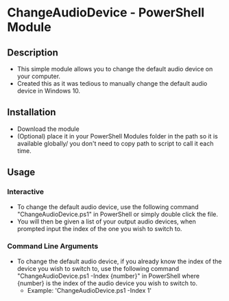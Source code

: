 # ChangeAudioDevice - PowerShell Module

## Description
- This simple module allows you to change the default audio device on your computer.
- Created this as it was tedious to manually change the default audio device in Windows 10.


## Installation
- Download the module
- (Optional) place it in your PowerShell Modules folder in the path so it is available globally/ you don't need to copy path to script to call it each time.

## Usage

### Interactive
- To change the default audio device, use the following command "ChangeAudioDevice.ps1" in PowerShell or simply double click the file.
- You will then be given a list of your output audio devices, when prompted input the index of the one you wish to switch to.

### Command Line Arguments
- To change the default audio device, if you already know the index of the device you wish to switch to, use the following command "ChangeAudioDevice.ps1 -Index {number}" in PowerShell where {number} is the index of the audio device you wish to switch to.
  - Example: 'ChangeAudioDevice.ps1 -Index 1'